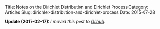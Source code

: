 Title: Notes on the Dirichlet Distribution and Dirichlet Process
Category: Articles
Slug: dirichlet-distribution-and-dirichlet-process
Date: 2015-07-28

__Update (2017-02-17):__ _I moved this post to [Github](http://nbviewer.ipython.org/github/tdhopper/stigler-diet/blob/master/content/articles/2015-07-28-dirichlet-distribution-dirichlet-process.ipynb)._